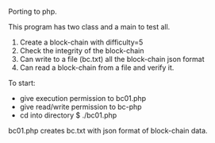 Porting to php.

This program has two class and a main to test all.

1. Create a block-chain with difficulty=5
2. Check the integrity of the block-chain
3. Can write to a file (bc.txt) all the block-chain json format
4. Can read a block-chain from a file and verify it.

To start:
- give execution permission to bc01.php
- give read/write permission to bc-php
- cd into directory
$ ./bc01.php

bc01.php creates bc.txt with json format of block-chain data.

